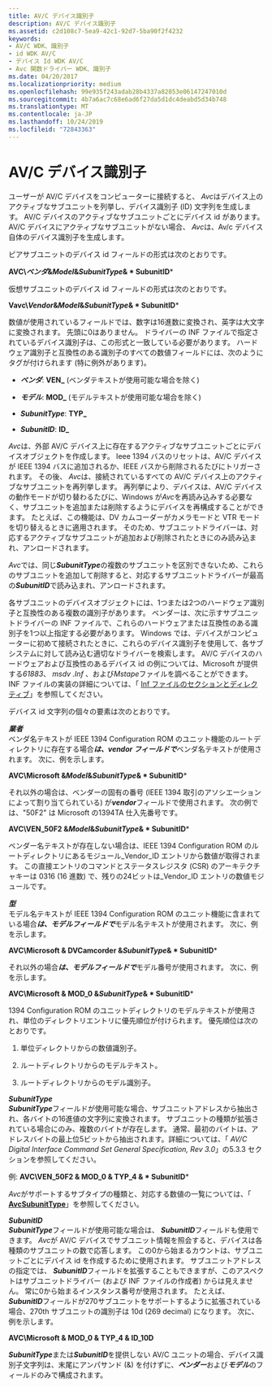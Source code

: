 ```yaml
---
title: AV/C デバイス識別子
description: AV/C デバイス識別子
ms.assetid: c2d108c7-5ea9-42c1-92d7-5ba90f2f4232
keywords:
- AV/C WDK、識別子
- id WDK AV/C
- デバイス Id WDK AV/C
- Avc 関数ドライバー WDK、識別子
ms.date: 04/20/2017
ms.localizationpriority: medium
ms.openlocfilehash: 99e935f243adab28b4337a82853e06147247010d
ms.sourcegitcommit: 4b7a6ac7c68e6ad6f27da5d1dc4deabd5d34b748
ms.translationtype: MT
ms.contentlocale: ja-JP
ms.lasthandoff: 10/24/2019
ms.locfileid: "72843363"
---
```

# <a name="avc-device-identifiers"></a>AV/C デバイス識別子





ユーザーが AV/C デバイスをコンピューターに接続すると、 *Avc*はデバイス上のアクティブなサブユニットを列挙し、デバイス識別子 (ID) 文字列を生成します。 AV/C デバイスのアクティブなサブユニットごとにデバイス id があります。 AV/C デバイスにアクティブなサブユニットがない場合、 *Avc*は、Av/c デバイス自体のデバイス識別子を生成します。

ピアサブユニットのデバイス id フィールドの形式は次のとおりです。

**AVC\\*ベンダ*&*Model*&*SubunitType*& * SubunitID***

仮想サブユニットのデバイス id フィールドの形式は次のとおりです。

**Vavc\\*Vendor*&*Model*&*SubunitType*& * SubunitID***

数値が使用されているフィールドでは、数字は16進数に変換され、英字は大文字に変換されます。 先頭に0はありません。 ドライバーの INF ファイルで指定されているデバイス識別子は、この形式と一致している必要があります。 ハードウェア識別子と互換性のある識別子のすべての数値フィールドには、次のようにタグが付けられます (特に例外があります)。

-   ***ベンダ***: **VEN\_** (ベンダテキストが使用可能な場合を除く)

-   ***モデル***: **MOD\_** (モデルテキストが使用可能な場合を除く)

-   ***SubunitType***: **TYP\_**

-   ***SubunitID***: **ID\_**

*Avc*は、外部 AV/C デバイス上に存在するアクティブなサブユニットごとにデバイスオブジェクトを作成します。 Ieee 1394 バスのリセットは、AV/C デバイスが IEEE 1394 バスに追加されるか、IEEE バスから削除されるたびにトリガーされます。 その後、 *Avc*は、接続されているすべての AV/C デバイス上のアクティブなサブユニットを再列挙します。 再列挙により、デバイスは、AV/C デバイスの動作モードが切り替わるたびに、Windows が*Avc*を再読み込みする必要なく、サブユニットを追加または削除するようにデバイスを再構成することができます。 たとえば、この機能は、DV カムコーダーがカメラモードと VTR モードを切り替えるときに適用されます。 そのため、サブユニットドライバーは、対応するアクティブなサブユニットが追加および削除されたときにのみ読み込まれ、アンロードされます。

*Avc*では、同じ***SubunitType***の複数のサブユニットを区別できないため、これらのサブユニットを追加して削除すると、対応するサブユニットドライバーが最高の***SubunitID***で読み込まれ、アンロードされます。

各サブユニットのデバイスオブジェクトには、1つまたは2つのハードウェア識別子と互換性のある複数の識別子があります。 ベンダーは、次に示すサブユニットドライバーの INF ファイルで、これらのハードウェアまたは互換性のある識別子を1つ以上指定する必要があります。 Windows では、デバイスがコンピューターに初めて接続されたときに、これらのデバイス識別子を使用して、各サブシステムに対して読み込む適切なドライバーを検索します。 AV/C デバイスのハードウェアおよび互換性のあるデバイス id の例については、Microsoft が提供する*61883*、 *msdv .Inf* 、および*Mstape*ファイルを調べることができます。 INF ファイルの実装の詳細については、「 [Inf ファイルのセクションとディレクティブ](https://docs.microsoft.com/windows-hardware/drivers/install/inf-file-sections-and-directives)」を参照してください。

デバイス id 文字列の個々の要素は次のとおりです。

<a href="" id="vendor"></a>***業者***  
ベンダ名テキストが IEEE 1394 Configuration ROM のユニット機能のルートディレクトリに存在する場合***は、vendor フィールドで***ベンダ名テキストが使用されます。 次に、例を示します。

**AVC\\Microsoft &*Model*&*SubunitType*& * SubunitID***

それ以外の場合は、ベンダーの固有の番号 (IEEE 1394 取引のアソシエーションによって割り当てられている) が***vendor***フィールドで使用されます。 次の例では、"50F2" は Microsoft の1394TA 仕入先番号です。

**AVC\\VEN\_50F2 &*Model*&*SubunitType*& * SubunitID***

ベンダー名テキストが存在しない場合は、IEEE 1394 Configuration ROM のルートディレクトリにあるモジュール\_Vendor\_ID エントリから数値が取得されます。 この直接エントリのコマンドとステータスレジスタ (CSR) のアーキテクチャキーは 0316 (16 進数) で、残りの24ビットは\_Vendor\_ID エントリの数値モジュールです。

<a href="" id="model"></a>***型***  
モデル名テキストが IEEE 1394 Configuration ROM のユニット機能に含まれている場合***は、モデルフィールドで***モデル名テキストが使用されます。 次に、例を示します。

**AVC\\Microsoft & DVCamcorder &*SubunitType*& * SubunitID***

それ以外の場合***は、モデルフィールドで***モデル番号が使用されます。 次に、例を示します。

**AVC\\Microsoft & MOD\_0 &*SubunitType*& * SubunitID***

1394 Configuration ROM のユニットディレクトリのモデルテキストが使用され、単位のディレクトリエントリに優先順位が付けられます。 優先順位は次のとおりです。

1.  単位ディレクトリからの数値識別子。

2.  ルートディレクトリからのモデルテキスト。

3.  ルートディレクトリからのモデル識別子。

<a href="" id="subunittype"></a>***SubunitType***  
***SubunitType***フィールドが使用可能な場合、サブユニットアドレスから抽出され、各バイトの16進値の文字列に変換されます。 サブユニットの種類が拡張されている場合にのみ、複数のバイトが存在します。 通常、最初のバイトは、アドレスバイトの最上位5ビットから抽出されます。詳細については、「 *AV/C Digital Interface Command Set General Specification, Rev 3.0*」の5.3.3 セクションを参照してください。

例: **AVC\\VEN\_50F2 & MOD\_0 & TYP\_4 & * SubunitID***

*Avc*がサポートするサブタイプの種類と、対応する数値の一覧については、「 [**AvcSubunitType**](https://docs.microsoft.com/windows-hardware/drivers/ddi/avc/ne-avc-_tagavcsubunittype)」を参照してください。

<a href="" id="subunitid"></a>***SubunitID***  
***SubunitType***フィールドが使用可能な場合は、 ***SubunitID***フィールドも使用できます。 *Avc*が AV/C デバイスでサブユニット情報を照会すると、デバイスは各種類のサブユニットの数で応答します。 この0から始まるカウントは、サブユニットごとにデバイス id を作成するために使用されます。 サブユニットアドレスの指定では、 ***SubunitID***フィールドを拡張することもできますが、このアスペクトはサブユニットドライバー (および INF ファイルの作成者) からは見えません。 常に0から始まるインスタンス番号が使用されます。 たとえば、 ***SubunitID***フィールドが270サブユニットをサポートするように拡張されている場合、270th サブユニットの識別子は 10d (269 decimal) になります。 次に、例を示します。

**AVC\\Microsoft & MOD\_0 & TYP\_4 & ID\_10D**

***SubunitType***または***SubunitID***を提供しない AV/C ユニットの場合、デバイス識別子文字列は、末尾にアンパサンド (&) を付けずに、***ベンダー***および***モデル***のフィールドのみで構成されます。

 

 




